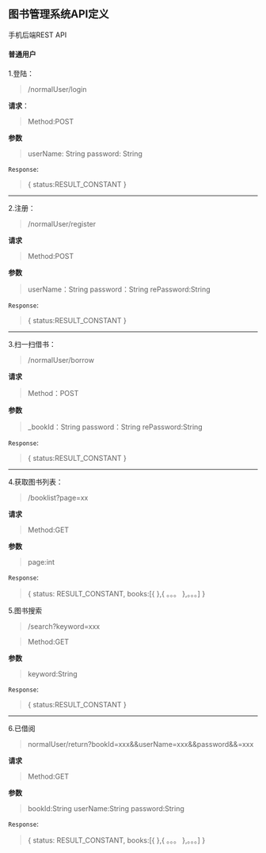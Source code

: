 ##  图书管理系统API定义 
手机后端REST API

#### 普通用户

1.登陆：
>/normalUser/login

**请求**：
>Method:POST

**参数**
>userName: String
password: String

`Response`:
>{
    status:RESULT_CONSTANT 
}

---



2.注册：
>/normalUser/register 

**请求**
>Method:POST

**参数**
>userName：String
password：String
rePassword:String 

`Response`:
>{
    status:RESULT_CONSTANT 
}

---


3.扫一扫借书：
>/normalUser/borrow

**请求**

>Method：POST

**参数**
>_bookId：String
password：String
rePassword:String 

`Response`:
>{
    status:RESULT_CONSTANT 
}

---

4.获取图书列表：
>/booklist?page=xx

**请求**
>Method:GET

**参数**
>page:int

`Response`:
>{
status: RESULT_CONSTANT,
books:[{
},{
    。。。
},。。。]
}


5.图书搜索
>/search?keyword=xxx

>Method:GET

**参数**
>keyword:String 

`Response`:
>{
    status:RESULT_CONSTANT 
}


---


6.已借阅
>normalUser/return?bookId=xxx&&userName=xxx&&password&&=xxx

**请求**
>Method:GET

**参数**
>bookId:String
userName:String
password:String


`Response`:
>{
status: RESULT_CONSTANT,
books:[{
},{
    。。。
},。。。]
}















